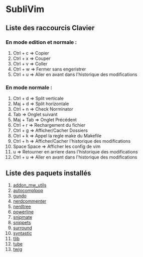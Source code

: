 SubliVim
========

Liste des raccourcis Clavier
------------

### En mode edition et normale : ######

1.	Ctrl + c    => Copier
2.	Ctrl + x    => Couper
3.	Ctrl + v    => Coller
4.	Ctrl + w    => Fermer sans engeristrer
5.	Ctrl + u    => Aller en avant dans l'historique des modifications

### En mode normale : ######
1.	Ctrl + d    => Split verticale
2.	Maj + d     => Split horizontale
3.	Ctrl + n    => Check Norminator
4.	Tab         => Onglet suivant
5.	Maj + Tab   => Onglet Précédent
6.	Ctrl + r    => Rechargement du fichier
7.	Ctrl + g    => Afficher/Cacher Dossiers
8.	Ctrl + k    => Appel la regle make du Makefile
9.	Ctrl + h    => Afficher/Cacher l'historique des modifications
10.	Space Space => Afficher les config de vim
11.	u           => Retourner en arriere dans l'historique des modifications
12.	Ctrl + u    => Aller en avant dans l'historique des modifications

Liste des paquets installés
------------
1.	[addon_mw_utils](https://github.com/marcweber/vim-addon-mw-utils)
2.	[autocomplpop](https://github.com/othree/vim-autocomplpop)
3.	[gundo](https://github.com/sjl/gundo.vim)
4.	[nerdcommenter](https://github.com/scrooloose/nerdcommenter)
5.	[nerdtree](https://github.com/scrooloose/nerdtree)
6.	[powerline](https://github.com/Lokaltog/powerline)
7.	[snipmate](https://github.com/garbas/vim-snipmate)
8.	[snippets](https://github.com/honza/vim-snippets)
9.	[surround](https://github.com/tpope/vim-surround)
10.	[syntastic](https://github.com/scrooloose/syntastic)
11.	[tlib](https://github.com/tomtom/tlib_vim)
12.	[tube](https://github.com/gcmt/tube.vim)
13.	[twig](https://github.com/lunaru/vim-twig)
